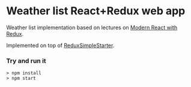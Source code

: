 # Weather list React+Redux web app

Weather list implementation based on lectures on [Modern React with Redux](https://www.udemy.com/react-redux/).

Implemented on top of [ReduxSimpleStarter](https://github.com/StephenGrider/ReduxSimpleStarter).

### Try and run it

```
> npm install
> npm start
```
